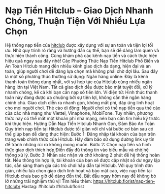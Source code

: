 # Nạp Tiền Hitclub – Giao Dịch Nhanh Chóng, Thuận Tiện Với Nhiều Lựa Chọn
Hệ thống nạp tiền của [hitclub](https://hitclub.florist/) được xây dựng với sự an toàn và tiện lợi tối ưu. Nhờ quy trình rõ ràng và hướng dẫn cụ thể, bạn sẽ dễ dàng làm quen và thực hiện thành công. Cùng khám phá các kênh nạp tiền và cách thực hiện hiệu quả ngay sau đây nhé!
Các Phương Thức Nạp Tiền Hitclub Phổ Biến và An Toàn
Hitclub mang đến nhiều kênh giao dịch đa dạng, hiện đại và an toàn, giúp người chơi dễ dàng lựa chọn mà không phải chờ đợi lâu. Sau đây là một số phương thức thường sử dụng:
Ngân hàng online:
Đây là kênh thanh toán thông dụng nhất, với sự hợp tác của Hitclub cùng nhiều ngân hàng lớn tại Việt Nam. Tất cả giao dịch đều được bảo mật tuyệt đối, xử lý nhanh chóng, kể cả khi bạn cần nạp số tiền lớn.
Ví điện tử:
Hình thức thanh toán này đang được ưa chuộng bởi sự tiện lợi, không cần thẻ ngân hàng chính chủ. Giao dịch diễn ra nhanh gọn, không mất phí, đáp ứng linh hoạt cho mọi người chơi.
Thẻ cào di động:
Người chơi có thể nạp tiền qua thẻ cào của các nhà mạng như Viettel, Vinaphone, MobiFone. Tuy nhiên, phương thức này có thể mất một khoản phí nhà mạng, nên bạn cần tìm hiểu kỹ trước khi thực hiện.
Hướng Dẫn Nạp Tiền Hitclub Nhanh Gọn, Đảm Bảo An Toàn
Quy trình nạp tiền tại Hitclub được tối giản với chỉ vài bước cơ bản sau có thể giúp bạn dễ dàng thực hiện:
Bước 1:
Đăng nhập tài khoản của bạn trên trang web chính thức của Hitclub. Hãy đảm bảo sử dụng đường link uy tín để tránh những rủi ro không mong muốn.
Bước 2:
Chọn nạp tiền và hình thức giao dịch thích hợp.Điền đầy đủ thông tin vào biểu mẫu và chờ hệ thống xử lý.
Bước 3:
Nhấn xác nhận và chờ khoảng 2 phút để hệ thống hoàn tất. Nếu thông tin hợp lệ, tài khoản của bạn sẽ được cập nhật số dư ngay lập tức, sẵn sàng tham gia các trò chơi hấp dẫn tại Hitclub.
Với quy trình đơn giản, nhiều lựa chọn giao dịch linh hoạt và bảo mật cao, việc nạp tiền tại Hitclub chưa bao giờ dễ dàng đến thế. Bắt đầu ngay hôm nay để không bỏ lỡ những trải nghiệm thú vị!
Tìm hiểu thêm: https://hitclub.florist/nap-tien-hitclub/ 
Hastag: #hitclub #hitclubflorist
